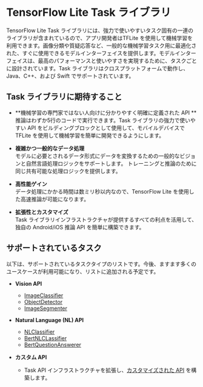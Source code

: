 # TensorFlow Lite Task ライブラリ

TensorFlow Lite Task ライブラリには、強力で使いやすいタスク固有の一連のライブラリが含まれているので、アプリ開発者はTFLite を使用して機械学習を利用できます。画像分類や質疑応答など、一般的な機械学習タスク用に最適化された、すぐに使用できるモデルインターフェイスを提供します。モデルインターフェイスは、最高のパフォーマンスと使いやすさを実現するために、タスクごとに設計されています。Task ライブラリはクロスプラットフォームで動作し、Java、C++、および Swift でサポートされています。

## Task ライブラリに期待すること

- **機械学習の専門家ではない人向けに分かりやすく明確に定義された API ** <br>推論はわずか5行のコードで実行できます。Task ライブラリの強力で使いやすい API をビルディングブロックとして使用して、モバイルデバイスで TFLite を使用して機械学習を簡単に開発できるようにします。

- **複雑かつ一般的なデータ処理** <br> モデルに必要とされるデータ形式にデータを変換するための一般的なビジョンと自然言語処理ロジックをサポートします。 トレーニングと推論のために同じ共有可能な処理ロジックを提供します。

- **高性能ゲイン** <br> データ処理にかかる時間は数ミリ秒以内なので、TensorFlow Lite を使用した高速推論が可能になります。

- **拡張性とカスタマイズ** <br> Task ライブラリインフラストラクチャが提供するすべての利点を活用して、独自の Android/iOS 推論 API を簡単に構築できます。

## サポートされているタスク

以下は、サポートされているタスクタイプのリストです。今後、ますます多くのユースケースが利用可能になり、リストに追加される予定です。

- **Vision API**

    - [ImageClassifier](image_classifier.md)
    - [ObjectDetector](object_detector.md)
    - [ImageSegmenter](image_segmenter.md)

- **Natural Language (NL) API**

    - [NLClassifier](nl_classifier.md)
    - [BertNLCLassifier](bert_nl_classifier.md)
    - [BertQuestionAnswerer](bert_question_answerer.md)

- **カスタム API**

    - Task API インフラストラクチャを拡張し、[カスタマイズされた API](customized_task_api.md) を構築します。
